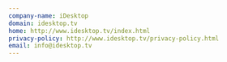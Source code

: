```yaml
---
company-name: iDesktop
domain: idesktop.tv
home: http://www.idesktop.tv/index.html
privacy-policy: http://www.idesktop.tv/privacy-policy.html
email: info@idesktop.tv
---
```




